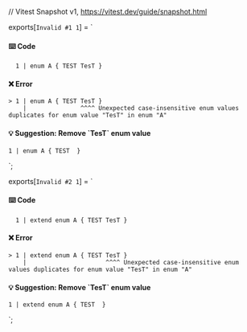 // Vitest Snapshot v1, https://vitest.dev/guide/snapshot.html

exports[`Invalid #1 1`] = `
#### ⌨️ Code

      1 | enum A { TEST TesT }

#### ❌ Error

    > 1 | enum A { TEST TesT }
        |               ^^^^ Unexpected case-insensitive enum values duplicates for enum value "TesT" in enum "A"

#### 💡 Suggestion: Remove \`TesT\` enum value

    1 | enum A { TEST  }
`;

exports[`Invalid #2 1`] = `
#### ⌨️ Code

      1 | extend enum A { TEST TesT }

#### ❌ Error

    > 1 | extend enum A { TEST TesT }
        |                      ^^^^ Unexpected case-insensitive enum values duplicates for enum value "TesT" in enum "A"

#### 💡 Suggestion: Remove \`TesT\` enum value

    1 | extend enum A { TEST  }
`;
